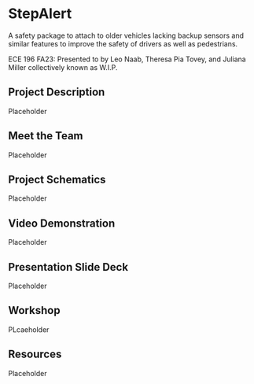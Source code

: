 # StepAlert
A safety package to attach to older vehicles lacking backup sensors and similar features to improve the safety of drivers as well as pedestrians. 

ECE 196 FA23: Presented to by Leo Naab, Theresa Pia Tovey, and Juliana Miller collectively known as W.I.P.

## Project Description
Placeholder

## Meet the Team
Placeholder

## Project Schematics
Placeholder

## Video Demonstration
Placeholder

## Presentation Slide Deck
Placeholder

## Workshop
PLcaeholder

## Resources
Placeholder

